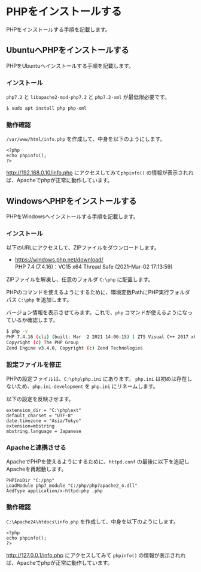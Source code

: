 # PHPをインストールする

PHPをインストールする手順を記載します。

## UbuntuへPHPをインストールする

PHPをUbuntuへインストールする手順を記載します。

### インストール

`php7.2` と `libapache2-mod-php7.2` と `php7.2-xml` が最低限必要です。

```bash
$ sudo apt install php php-xml
```

### 動作確認

`/var/www/html/info.php` を作成して、中身を以下のようにします。

```text
<?php
echo phpinfo();
?>
```

<http://192.168.0.10/info.php> にアクセスしてみて`phpinfo()` の情報が表示されれば、Apacheでphpが正常に動作しています。

## WindowsへPHPをインストールする

PHPをWindowsへインストールする手順を記載します。

### インストール

以下のURLにアクセスして、ZIPファイルをダウンロードします。

- <https://windows.php.net/download/>  
  PHP 7.4 (7.4.16)：VC15 x64 Thread Safe (2021-Mar-02 17:13:59)

ZIPファイルを解凍し、任意のフォルダ `C:\php` に配置します。

PHPのコマンドを使えるようにするために、環境変数PathにPHP実行フォルダパス `C:\php` を追加します。

バージョン情報を表示させてみます。これで、`php` コマンドが使えるようになっているか確認します。

```bash
$ php -v
PHP 7.4.16 (cli) (built: Mar  2 2021 14:06:15) ( ZTS Visual C++ 2017 x64 )
Copyright (c) The PHP Group
Zend Engine v3.4.0, Copyright (c) Zend Technologies
```

### 設定ファイルを修正

PHPの設定ファイルは、`C:\php\php.ini` にあります。
`php.ini` は初めは存在しないため、`php.ini-development` を `php.ini` にリネームします。

以下の設定を反映させます。

```text
extension_dir = "C:\php\ext"
default_charset = "UTF-8"
date.timezone = "Asia/Tokyo"
extension=mbstring
mbstring.language = Japanese
```

### Apacheと連携させる

ApacheでPHPを使えるようにするために、`httpd.conf` の最後に以下を追記しApacheを再起動します。

```text
PHPIniDir "C:/php"
LoadModule php7_module "C:/php/php7apache2_4.dll"
AddType application/x-httpd-php .php
```

### 動作確認

`C:\Apache24\htdocs\info.php` を作成して、中身を以下のようにします。

```text
<?php
echo phpinfo();
?>
```

<http://127.0.0.1/info.php> にアクセスしてみて `phpinfo()` の情報が表示されれば、Apacheでphpが正常に動作しています。
